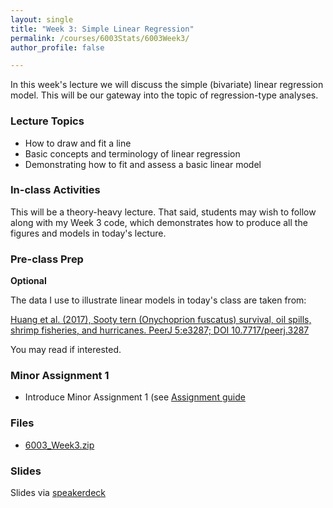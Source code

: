 ```yaml
---
layout: single
title: "Week 3: Simple Linear Regression"
permalink: /courses/6003Stats/6003Week3/
author_profile: false

---
```


In this week's lecture we will discuss the simple (bivariate) linear regression model. This will be our gateway into the topic of regression-type analyses.

### Lecture Topics

* How to draw and fit a line
* Basic concepts and terminology of linear regression
* Demonstrating how to fit and assess a basic linear model
	
### In-class Activities

This will be a theory-heavy lecture. That said, students may wish to follow along with my Week 3 code, which demonstrates how to produce all the figures and models in today's lecture. 

### Pre-class Prep

**Optional**

The data I use to illustrate linear models in today's class are taken from:

[Huang et al. (2017), Sooty tern (Onychoprion fuscatus) survival, oil spills, shrimp fisheries, and hurricanes. PeerJ 5:e3287; DOI 10.7717/peerj.3287](https://peerj.com/articles/3287/)

You may read if interested. 

### Minor Assignment 1

- Introduce Minor Assignment 1 (see [Assignment guide](/courses/6003Stats/6003Assignmentguide/) 

### Files

- [6003_Week3.zip](/assets/images/6003/6003_Week3.zip)

### Slides

<script async class="speakerdeck-embed" data-id="5675494ee57146ea8698365e007b272b" data-ratio="1.77777777777778" src="//speakerdeck.com/assets/embed.js"></script>

Slides via [speakerdeck](https://speakerdeck.com/pandalusplatyceros/fish-6000-week-3-simple-linear-regression)



